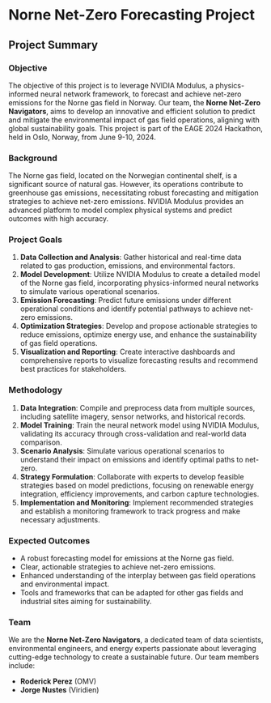 # Norne Net-Zero Forecasting Project

## Project Summary

### Objective
The objective of this project is to leverage NVIDIA Modulus, a physics-informed neural network framework, to forecast and achieve net-zero emissions for the Norne gas field in Norway. Our team, the **Norne Net-Zero Navigators**, aims to develop an innovative and efficient solution to predict and mitigate the environmental impact of gas field operations, aligning with global sustainability goals. This project is part of the EAGE 2024 Hackathon, held in Oslo, Norway, from June 9-10, 2024.

### Background
The Norne gas field, located on the Norwegian continental shelf, is a significant source of natural gas. However, its operations contribute to greenhouse gas emissions, necessitating robust forecasting and mitigation strategies to achieve net-zero emissions. NVIDIA Modulus provides an advanced platform to model complex physical systems and predict outcomes with high accuracy.

### Project Goals
1. **Data Collection and Analysis**: Gather historical and real-time data related to gas production, emissions, and environmental factors.
2. **Model Development**: Utilize NVIDIA Modulus to create a detailed model of the Norne gas field, incorporating physics-informed neural networks to simulate various operational scenarios.
3. **Emission Forecasting**: Predict future emissions under different operational conditions and identify potential pathways to achieve net-zero emissions.
4. **Optimization Strategies**: Develop and propose actionable strategies to reduce emissions, optimize energy use, and enhance the sustainability of gas field operations.
5. **Visualization and Reporting**: Create interactive dashboards and comprehensive reports to visualize forecasting results and recommend best practices for stakeholders.

### Methodology
1. **Data Integration**: Compile and preprocess data from multiple sources, including satellite imagery, sensor networks, and historical records.
2. **Model Training**: Train the neural network model using NVIDIA Modulus, validating its accuracy through cross-validation and real-world data comparison.
3. **Scenario Analysis**: Simulate various operational scenarios to understand their impact on emissions and identify optimal paths to net-zero.
4. **Strategy Formulation**: Collaborate with experts to develop feasible strategies based on model predictions, focusing on renewable energy integration, efficiency improvements, and carbon capture technologies.
5. **Implementation and Monitoring**: Implement recommended strategies and establish a monitoring framework to track progress and make necessary adjustments.

### Expected Outcomes
- A robust forecasting model for emissions at the Norne gas field.
- Clear, actionable strategies to achieve net-zero emissions.
- Enhanced understanding of the interplay between gas field operations and environmental impact.
- Tools and frameworks that can be adapted for other gas fields and industrial sites aiming for sustainability.

### Team
We are the **Norne Net-Zero Navigators**, a dedicated team of data scientists, environmental engineers, and energy experts passionate about leveraging cutting-edge technology to create a sustainable future. Our team members include:
- **Roderick Perez** (OMV)
- **Jorge Nustes** (Viridien)
